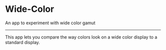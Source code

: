# Wide-Color
An app to experiment with wide color gamut
***
This app lets you compare the way colors look on a wide color display to a standard display.
